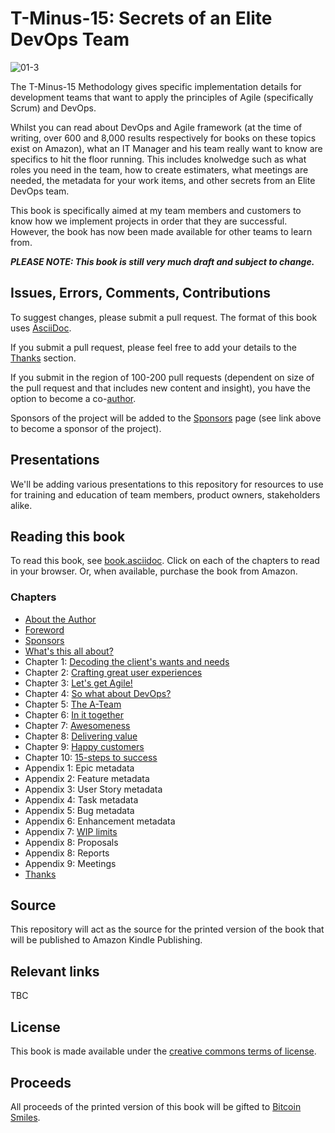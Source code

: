 # T-Minus-15: Secrets of an Elite DevOps Team

![01-3](https://user-images.githubusercontent.com/26070818/212311870-b6109060-eb98-4b7e-8c03-3ec9f7739ac8.png)

The T-Minus-15 Methodology gives specific implementation details for development teams that want to apply the principles of Agile (specifically Scrum) and DevOps.

Whilst you can read about DevOps and Agile framework (at the time of writing, over 600 and 8,000 results respectively for books on these topics exist on Amazon), what an IT Manager and his team really want to know are specifics to hit the floor running. This includes knolwedge such as what roles you need in the team, how to create estimaters, what meetings are needed, the metadata for your work items, and other secrets from an Elite DevOps team.

This book is specifically aimed at my team members and customers to know how we implement projects in order that they are successful. However, the book has now been made available for other teams to learn from.

**_PLEASE NOTE: This book is still very much draft and subject to change._**

## Issues, Errors, Comments, Contributions

To suggest changes, please submit a pull request. The format of this book uses [AsciiDoc](https://docs.asciidoctor.org/asciidoc/latest/).

If you submit a pull request, please feel free to add your details to the [Thanks](https://github.com/BenGWeeks/T-Minus-15/blob/main/Thanks.asciidoc) section.

If you submit in the region of 100-200 pull requests (dependent on size of the pull request and that includes new content and insight), you have the option to become a co-[author](https://github.com/BenGWeeks/TheBitcoinPlaybook/blob/main/AboutTheAuthors.asciidoc).

Sponsors of the project will be added to the [Sponsors](https://github.com/BenGWeeks/TheBitcoinPlaybook/blob/main/Introduction.asciidoc) page (see link above to become a sponsor of the project).

## Presentations

We'll be adding various presentations to this repository for resources to use for training and education of team members, product owners, stakeholders alike.

## Reading this book

To read this book, see [book.asciidoc](https://github.com/BenGWeeks/T-Minus-15/blob/main/Book.asciidoc). Click on each of the chapters to read in your browser. Or, when available, purchase the book from Amazon.

### Chapters

+ [About the Author](https://github.com/BenGWeeks/T-Minus-15/blob/main/AboutTheAuthor.asciidoc)
+ [Foreword](https://github.com/BenGWeeks/T-Minus-15/blob/main/Foreword.asciidoc)
+ [Sponsors](https://github.com/BenGWeeks/T-Minus-15/blob/main/Sponsors.asciidoc)
+ [What's this all about?](https://github.com/BenGWeeks/T-Minus-15/blob/main/WhatsThisAllAbout.asciidoc)
+ Chapter 1: [Decoding the client's wants and needs](https://github.com/BenGWeeks/T-Minus-15/blob/main/DecodingTheClientsWantsAndNeeds.asciidoc)
+ Chapter 2: [Crafting great user experiences](https://github.com/BenGWeeks/T-Minus-15/blob/main/CraftingGreatUserExperiences.asciidoc)
+ Chapter 3: [Let's get Agile!](https://github.com/BenGWeeks/T-Minus-15/blob/main/LetsGetAgile.asciidoc)
+ Chapter 4: [So what about DevOps?](https://github.com/BenGWeeks/T-Minus-15/blob/main/SoWhatAboutDevOps.asciidoc)
+ Chapter 5: [The A-Team](https://github.com/BenGWeeks/T-Minus-15/blob/main/TheATeam.asciidoc)
+ Chapter 6: [In it together](https://github.com/BenGWeeks/T-Minus-15/blob/main/InItTogether.asciidoc)
+ Chapter 7: [Awesomeness](https://github.com/BenGWeeks/T-Minus-15/blob/main/Awesomeness.asciidoc)
+ Chapter 8: [Delivering value](https://github.com/BenGWeeks/T-Minus-15/blob/main/DeliveringValue.asciidoc)
+ Chapter 9: [Happy customers](https://github.com/BenGWeeks/T-Minus-15/blob/main/HappyCustomers.asciidoc)
+ Chapter 10: [15-steps to success](https://github.com/BenGWeeks/T-Minus-15/blob/main/15StepsToSuccess.asciidoc)
+ Appendix 1: Epic metadata
+ Appendix 2: Feature metadata
+ Appendix 3: User Story metadata
+ Appendix 4: Task metadata
+ Appendix 5: Bug metadata
+ Appendix 6: Enhancement metadata
+ Appendix 7: [WIP limits](https://github.com/BenGWeeks/T-Minus-15/blob/main/WIPLimits.asciidoc)
+ Appendix 8: Proposals
+ Appendix 8: Reports
+ Appendix 9: Meetings
+ [Thanks](https://github.com/BenGWeeks/T-Minus-15/blob/main/Thanks.asciidoc)

## Source

This repository will act as the source for the printed version of the book that will be published to Amazon Kindle Publishing.

## Relevant links

TBC

## License

This book is made available under the [creative commons terms of license](https://github.com/BenGWeeks/TheBitcoinPlaybook/blob/main/LICENSE).

## Proceeds

All proceeds of the printed version of this book will be gifted to [Bitcoin Smiles](https://bitcoinsmiles.org/).
